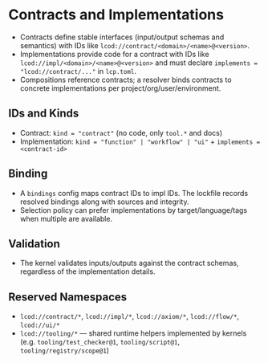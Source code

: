 # Contracts and Implementations

- Contracts define stable interfaces (input/output schemas and semantics) with IDs like `lcod://contract/<domain>/<name>@<version>`.
- Implementations provide code for a contract with IDs like `lcod://impl/<domain>/<name>@<version>` and must declare `implements = "lcod://contract/..."` in `lcp.toml`.
- Compositions reference contracts; a resolver binds contracts to concrete implementations per project/org/user/environment.

## IDs and Kinds
- Contract: `kind = "contract"` (no code, only `tool.*` and docs)
- Implementation: `kind = "function" | "workflow" | "ui"` + `implements = <contract-id>`

## Binding
- A `bindings` config maps contract IDs to impl IDs. The lockfile records resolved bindings along with sources and integrity.
- Selection policy can prefer implementations by target/language/tags when multiple are available.

## Validation
- The kernel validates inputs/outputs against the contract schemas, regardless of the implementation details.

## Reserved Namespaces
- `lcod://contract/*`, `lcod://impl/*`, `lcod://axiom/*`, `lcod://flow/*`, `lcod://ui/*`
- `lcod://tooling/*` — shared runtime helpers implemented by kernels (e.g. `tooling/test_checker@1`, `tooling/script@1`, `tooling/registry/scope@1`)

